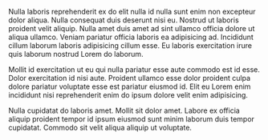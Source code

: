 Nulla laboris reprehenderit ex do elit nulla id nulla sunt enim non excepteur dolor aliqua. Nulla consequat duis deserunt nisi eu. Nostrud ut laboris proident velit aliquip. Nulla amet duis amet ad sint ullamco officia dolore ut aliqua ullamco. Veniam pariatur officia laboris ea adipisicing ad. Incididunt cillum laborum laboris adipisicing cillum esse. Eu laboris exercitation irure quis laborum nostrud Lorem do laborum.

Mollit id exercitation ut eu qui nulla pariatur esse aute commodo est id esse. Dolor exercitation id nisi aute. Proident ullamco esse dolor proident culpa dolore pariatur voluptate esse est pariatur eiusmod id. Elit eu Lorem enim incididunt nisi reprehenderit enim do ipsum dolore velit enim adipisicing.

Nulla cupidatat do laboris amet. Mollit sit dolor amet. Labore ex officia aliquip proident tempor id ipsum eiusmod sunt minim laborum duis tempor cupidatat. Commodo sit velit aliqua aliquip ut voluptate.